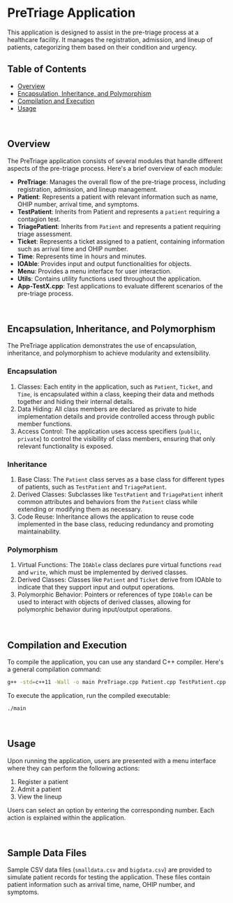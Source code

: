 # PreTriage Application

This application is designed to assist in the pre-triage process at a healthcare facility. It manages the registration, admission, and lineup of patients, categorizing them based on their condition and urgency.


## Table of Contents
- [Overview](#overview)
- [Encapsulation, Inheritance, and Polymorphism](#encapsulation-inheritance-and-polymorphism)
- [Compilation and Execution](#compilation-and-execution)
- [Usage](#usage)

<br />

## Overview
The PreTriage application consists of several modules that handle different aspects of the pre-triage process. Here's a brief overview of each module:
- **PreTriage**: Manages the overall flow of the pre-triage process, including registration, admission, and lineup management.
- **Patient**: Represents a patient with relevant information such as name, OHIP number, arrival time, and symptoms.
- **TestPatient**: Inherits from Patient and represents a `patient` requiring a contagion test.
- **TriagePatient**: Inherits from `Patient` and represents a patient requiring triage assessment.
- **Ticket**: Represents a ticket assigned to a patient, containing information such as arrival time and OHIP number.
- **Time**: Represents time in hours and minutes.
- **IOAble**: Provides input and output functionalities for objects.
- **Menu**: Provides a menu interface for user interaction.
- **Utils**: Contains utility functions used throughout the application.
- **App-TestX.cpp**: Test applications to evaluate different scenarios of the pre-triage process.

<br />

## Encapsulation, Inheritance, and Polymorphism
The PreTriage application demonstrates the use of encapsulation, inheritance, and polymorphism to achieve modularity and extensibility.

### Encapsulation
1. Classes: Each entity in the application, such as `Patient`, `Ticket`, and `Time`, is encapsulated within a class, keeping their data and methods together and hiding their internal details.
2. Data Hiding: All class members are  declared as private to hide implementation details and provide controlled access through public member functions.
3. Access Control: The application uses access specifiers (`public`, `private`) to control the visibility of class members, ensuring that only relevant functionality is exposed.

### Inheritance
1. Base Class: The `Patient` class serves as a base class for different types of patients, such as `TestPatient` and `TriagePatient`.
2. Derived Classes: Subclasses like `TestPatient` and `TriagePatient` inherit common attributes and behaviors from the `Patient` class while extending or modifying them as necessary.
3. Code Reuse: Inheritance allows the application to reuse code implemented in the base class, reducing redundancy and promoting maintainability.

### Polymorphism
1. Virtual Functions: The `IOAble` class declares pure virtual functions `read` and `write`, which must be implemented by derived classes.
2. Derived Classes: Classes like `Patient` and `Ticket` derive from IOAble to indicate that they support input and output operations.
3. Polymorphic Behavior: Pointers or references of type `IOAble` can be used to interact with objects of derived classes, allowing for polymorphic behavior during input/output operations.

<br />

## Compilation and Execution
To compile the application, you can use any standard C++ compiler. Here's a general compilation command:
```bash
g++ -std=c++11 -Wall -o main PreTriage.cpp Patient.cpp TestPatient.cpp TriagePatient.cpp Ticket.cpp Time.cpp IOAble.cpp Menu.cpp Utils.cpp
```
To execute the application, run the compiled executable:
```bash
./main
```

<br />

## Usage
Upon running the application, users are presented with a menu interface where they can perform the following actions:

1. Register a patient
2. Admit a patient
3. View the lineup

Users can select an option by entering the corresponding number. Each action is explained within the application.

<br />

## Sample Data Files
Sample CSV data files (`smalldata.csv` and `bigdata.csv`) are provided to simulate patient records for testing the application. These files contain patient information such as arrival time, name, OHIP number, and symptoms.
